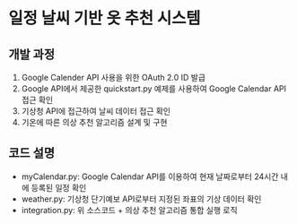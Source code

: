 # 일정 날씨 기반 옷 추천 시스템

개발 과정
-
1. Google Calender API 사용을 위한 OAuth 2.0 ID 발급
2. Google API에서 제공한 quickstart.py 예제를 사용하여 Google Calendar API 접근 확인
3. 기상청 API에 접근하여 날씨 데이터 접근 확인
4. 기온에 따른 의상 추천 알고리즘 설계 및 구현

코드 설명
-
- myCalendar.py: Google Calendar API를 이용하여 현재 날짜로부터 24시간 내에 등록된 일정 확인
- weather.py: 기상청 단기예보 API로부터 지정된 좌표의 기상 데이터 확인
- integration.py: 위 소스코드 + 의상 추천 알고리즘 통합 실행 로직

